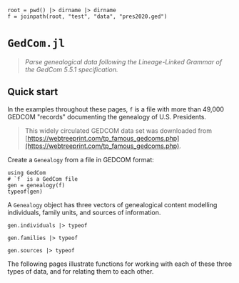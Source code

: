 ```@setup home
root = pwd() |> dirname |> dirname
f = joinpath(root, "test", "data", "pres2020.ged")
```

# `GedCom.jl`

> *Parse genealogical data following the Lineage-Linked Grammar of the GedCom 5.5.1 specification.*


## Quick start

In the examples throughout these pages, `f` is a file with more than 49,000 GEDCOM "records" documenting the genealogy of U.S. Presidents.

> This widely circulated GEDCOM data set was downloaded from [https://webtreeprint.com/tp_famous_gedcoms.php](https://webtreeprint.com/tp_famous_gedcoms.php).


Create a `Genealogy` from a file in GEDCOM format: 


```@example home
using GedCom
# `f` is a GedCom file
gen = genealogy(f)
typeof(gen)
```


A `Genealogy` object has three vectors of genealogical content modelling individuals, family units, and sources of information.

```@example home
gen.individuals |> typeof
```


```@example home
gen.families |> typeof
```
```@example home
gen.sources |> typeof
```

The following pages illustrate functions for working with each of these three types of data, and for relating them to each other.

